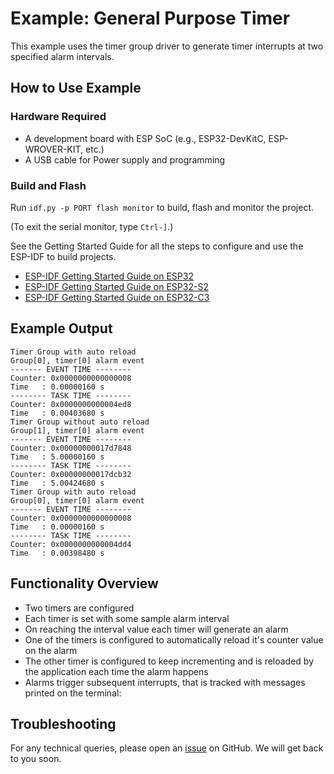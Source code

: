 # Example: General Purpose Timer

This example uses the timer group driver to generate timer interrupts at two specified alarm intervals.

## How to Use Example

### Hardware Required

* A development board with ESP SoC (e.g., ESP32-DevKitC, ESP-WROVER-KIT, etc.)
* A USB cable for Power supply and programming

### Build and Flash

Run `idf.py -p PORT flash monitor` to build, flash and monitor the project.

(To exit the serial monitor, type ``Ctrl-]``.)

See the Getting Started Guide for all the steps to configure and use the ESP-IDF to build projects.

* [ESP-IDF Getting Started Guide on ESP32](https://docs.espressif.com/projects/esp-idf/en/latest/esp32/get-started/index.html)
* [ESP-IDF Getting Started Guide on ESP32-S2](https://docs.espressif.com/projects/esp-idf/en/latest/esp32s2/get-started/index.html)
* [ESP-IDF Getting Started Guide on ESP32-C3](https://docs.espressif.com/projects/esp-idf/en/latest/esp32c3/get-started/index.html)

## Example Output

```
Timer Group with auto reload
Group[0], timer[0] alarm event
------- EVENT TIME --------
Counter: 0x0000000000000008
Time   : 0.00000160 s
-------- TASK TIME --------
Counter: 0x0000000000004ed8
Time   : 0.00403680 s
Timer Group without auto reload
Group[1], timer[0] alarm event
------- EVENT TIME --------
Counter: 0x00000000017d7848
Time   : 5.00000160 s
-------- TASK TIME --------
Counter: 0x00000000017dcb32
Time   : 5.00424680 s
Timer Group with auto reload
Group[0], timer[0] alarm event
------- EVENT TIME --------
Counter: 0x0000000000000008
Time   : 0.00000160 s
-------- TASK TIME --------
Counter: 0x0000000000004dd4
Time   : 0.00398480 s
```

## Functionality Overview

* Two timers are configured
* Each timer is set with some sample alarm interval
* On reaching the interval value each timer will generate an alarm
* One of the timers is configured to automatically reload it's counter value on the alarm
* The other timer is configured to keep incrementing and is reloaded by the application each time the alarm happens
* Alarms trigger subsequent interrupts, that is tracked with messages printed on the terminal:

## Troubleshooting

For any technical queries, please open an [issue](https://github.com/espressif/esp-idf/issues) on GitHub. We will get back to you soon.
